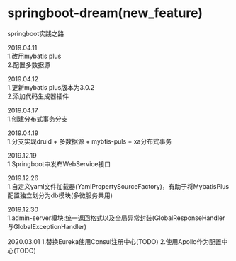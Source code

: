 # springboot-dream(new_feature)
springboot实践之路

2019.04.11  
1.改用mybatis plus  
2.配置多数据源


2019.04.12  
1.更新mybatis plus版本为3.0.2  
2.添加代码生成器插件  

2019.04.17  
1.创建分布式事务分支  

2019.04.19  
1.分支实现druid + 多数据源 + mybtis-puls + xa分布式事务

2019.12.19  
1.Springboot中发布WebService接口

2019.12.26  
1.自定义yaml文件加载器(YamlPropertySourceFactory)，有助于将MybatisPlus配置独立划分为db模块(多微服务共用)

2019.12.30  
1.admin-server模块:统一返回格式以及全局异常封装(GlobalResponseHandler与GlobalExceptionHandler)

2020.03.01
1.替换Eureka使用Consul注册中心(TODO)
2.使用Apollo作为配置中心(TODO)